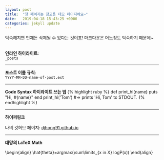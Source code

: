 ```yaml
---
layout: post
title:  "첫 페이지는 참고용 데모 페이지에요~"
date:   2019-04-18 15:43:25 +0900
categories: jekyll update
---
```

익숙해지면 언제든 삭제될 수 있다는 것이죠!
마크다운은 어느정도 익숙하기 때문에~
<br/><br/>

**인라인 하이라이트**:<br/>
`_posts`

---

**포스트 이름 규칙**:<br/>
`YYYY-MM-DD-name-of-post.ext`

---

**Code Syntax 하이라이트 쓰는 법**
{% highlight ruby %}
def print_hi(name)
  puts "Hi, #{name}"
end
print_hi('Tom')
#=> prints 'Hi, Tom' to STDOUT.
{% endhighlight %}

---

**하이퍼링크**

나의 깃허브 페이지: [djhong91.github.io](https://djhong91.github.io)

---
**대망의 LaTeX Math**

\begin{align}
  \hat{theta}=argmax(\sum\limits_{x in X} logP(x))
\end{align}

